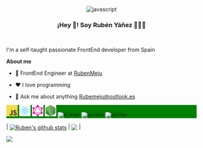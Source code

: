 <p align="center">
   <img widht="60%" margin="auto" alt="javascript" src="https://so-development.org/wp-content/uploads/2021/11/full-stack-development.gif">
</p>


<p align="center" width="300">
   <h3 align="center">¡Hey 👋! Soy Rubén Yáñez 👨🏻‍💻</h3>
</p>
<br />

I'm a self-taught passionate FrontEnd developer from Spain

**About me**

- 💼 FrontEnd Engineer at [RubenMeju](http://rubenyanez.com/)

- ❤️ I love programming

- 💬 Ask me about anything Rubemeju@outlook.es

<p style="background:green">
<code><img height="30" alt="javascript" src="https://raw.githubusercontent.com/github/explore/80688e429a7d4ef2fca1e82350fe8e3517d3494d/topics/javascript/javascript.png"></code>
<code><img height="30" alt="react" src="https://raw.githubusercontent.com/github/explore/80688e429a7d4ef2fca1e82350fe8e3517d3494d/topics/react/react.png"></code>
<code><img height="30" alt="graphql" src="https://raw.githubusercontent.com/github/explore/5c058a388828bb5fde0bcafd4bc867b5bb3f26f3/topics/graphql/graphql.png"></code>
<code><img height="30" alt="nodejs" src="https://raw.githubusercontent.com/github/explore/80688e429a7d4ef2fca1e82350fe8e3517d3494d/topics/nodejs/nodejs.png"></code>    
<code><img height="30" alt="django" src="https://avatars.githubusercontent.com/u/27804?s=200&v=4"></code>    
<code><img height="30" alt="python" src="https://avatars.githubusercontent.com/u/1525981?s=200&v=4"></code>    
<code><img height="30" alt="python" src="https://camo.githubusercontent.com/e1e113df83e7731fdb90f6f0ab2eeb155fd1b48c27d99814dcf1c23c0acdc6a2/68747470733a2f2f6173736574732e76657263656c2e636f6d2f696d6167652f75706c6f61642f76313636323133303535392f6e6578746a732f49636f6e5f6461726b5f6261636b67726f756e642e706e67"></code>    
</p>




| <a href="https://github.com/rubenmeju/github-readme-stats"><img align="center" src="https://github-readme-stats.vercel.app/api?username=rubenmeju&show_icons=true&include_all_commits=true&theme=buefy&hide_border=true" alt="Ruben's github stats" /></a> | <a href="https://github.com/rubenmeju/github-readme-stats"><img align="center" src="https://github-readme-stats.vercel.app/api/top-langs/?username=rubenmeju&layout=compact&theme=buefy&hide_border=true" /></a> |

![](https://github.com/mscoutermarsh/mscoutermarsh/blob/master/teeter.gif?raw=true)


